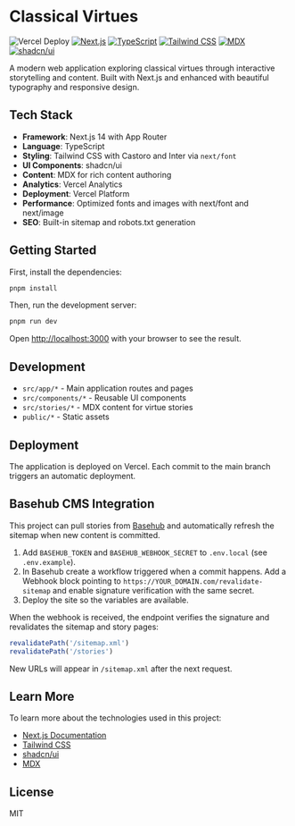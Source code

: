 # Classical Virtues

![Vercel Deploy](https://deploy-badge.vercel.app/vercel/classical-virtues)
[![Next.js](https://img.shields.io/badge/Next.js-14.2-black)](https://nextjs.org)
[![TypeScript](https://img.shields.io/badge/TypeScript-5.0-blue)](https://www.typescriptlang.org)
[![Tailwind CSS](https://img.shields.io/badge/Tailwind-3.4-blue)](https://tailwindcss.com)
[![MDX](https://img.shields.io/badge/MDX-3.0-yellow)](https://mdxjs.com)
[![shadcn/ui](https://img.shields.io/badge/shadcn/ui-latest-purple)](https://ui.shadcn.com)

A modern web application exploring classical virtues through interactive storytelling and content. Built with Next.js and enhanced with beautiful typography and responsive design.

## Tech Stack

- **Framework**: Next.js 14 with App Router
- **Language**: TypeScript
- **Styling**: Tailwind CSS with Castoro and Inter via `next/font`
- **UI Components**: shadcn/ui
- **Content**: MDX for rich content authoring
- **Analytics**: Vercel Analytics
- **Deployment**: Vercel Platform
- **Performance**: Optimized fonts and images with next/font and next/image
- **SEO**: Built-in sitemap and robots.txt generation

## Getting Started

First, install the dependencies:

```bash
pnpm install
```

Then, run the development server:

```bash
pnpm run dev
```

Open [http://localhost:3000](http://localhost:3000) with your browser to see the result.

## Development

- `src/app/*` - Main application routes and pages
- `src/components/*` - Reusable UI components
- `src/stories/*` - MDX content for virtue stories
- `public/*` - Static assets

## Deployment

The application is deployed on Vercel. Each commit to the main branch triggers an automatic deployment.

## Basehub CMS Integration

This project can pull stories from [Basehub](https://basehub.com) and automatically refresh the sitemap when new content is committed.

1. Add `BASEHUB_TOKEN` and `BASEHUB_WEBHOOK_SECRET` to `.env.local` (see `.env.example`).
2. In Basehub create a workflow triggered when a commit happens. Add a Webhook block pointing to `https://YOUR_DOMAIN.com/revalidate-sitemap` and enable signature verification with the same secret.
3. Deploy the site so the variables are available.

When the webhook is received, the endpoint verifies the signature and revalidates the sitemap and story pages:

```ts
revalidatePath('/sitemap.xml')
revalidatePath('/stories')
```

New URLs will appear in `/sitemap.xml` after the next request.


## Learn More

To learn more about the technologies used in this project:

- [Next.js Documentation](https://nextjs.org/docs)
- [Tailwind CSS](https://tailwindcss.com/docs)
- [shadcn/ui](https://ui.shadcn.com)
- [MDX](https://mdxjs.com)

## License

MIT
